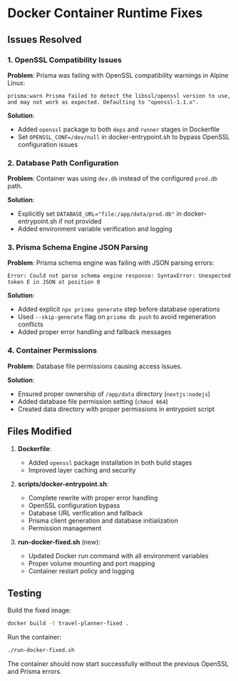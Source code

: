 # Docker Container Runtime Fixes

## Issues Resolved

### 1. OpenSSL Compatibility Issues
**Problem**: Prisma was failing with OpenSSL compatibility warnings in Alpine Linux:
```
prisma:warn Prisma failed to detect the libssl/openssl version to use, and may not work as expected. Defaulting to "openssl-1.1.x".
```

**Solution**: 
- Added `openssl` package to both `deps` and `runner` stages in Dockerfile
- Set `OPENSSL_CONF=/dev/null` in docker-entrypoint.sh to bypass OpenSSL configuration issues

### 2. Database Path Configuration
**Problem**: Container was using `dev.db` instead of the configured `prod.db` path.

**Solution**:
- Explicitly set `DATABASE_URL="file:/app/data/prod.db"` in docker-entrypoint.sh if not provided
- Added environment variable verification and logging

### 3. Prisma Schema Engine JSON Parsing
**Problem**: Prisma schema engine was failing with JSON parsing errors:
```
Error: Could not parse schema engine response: SyntaxError: Unexpected token E in JSON at position 0
```

**Solution**:
- Added explicit `npx prisma generate` step before database operations
- Used `--skip-generate` flag on `prisma db push` to avoid regeneration conflicts
- Added proper error handling and fallback messages

### 4. Container Permissions
**Problem**: Database file permissions causing access issues.

**Solution**:
- Ensured proper ownership of `/app/data` directory (`nextjs:nodejs`)
- Added database file permission setting (`chmod 664`)
- Created data directory with proper permissions in entrypoint script

## Files Modified

1. **Dockerfile**:
   - Added `openssl` package installation in both build stages
   - Improved layer caching and security

2. **scripts/docker-entrypoint.sh**:
   - Complete rewrite with proper error handling
   - OpenSSL configuration bypass
   - Database URL verification and fallback
   - Prisma client generation and database initialization
   - Permission management

3. **run-docker-fixed.sh** (new):
   - Updated Docker run command with all environment variables
   - Proper volume mounting and port mapping
   - Container restart policy and logging

## Testing

Build the fixed image:
```bash
docker build -t travel-planner-fixed .
```

Run the container:
```bash
./run-docker-fixed.sh
```

The container should now start successfully without the previous OpenSSL and Prisma errors.